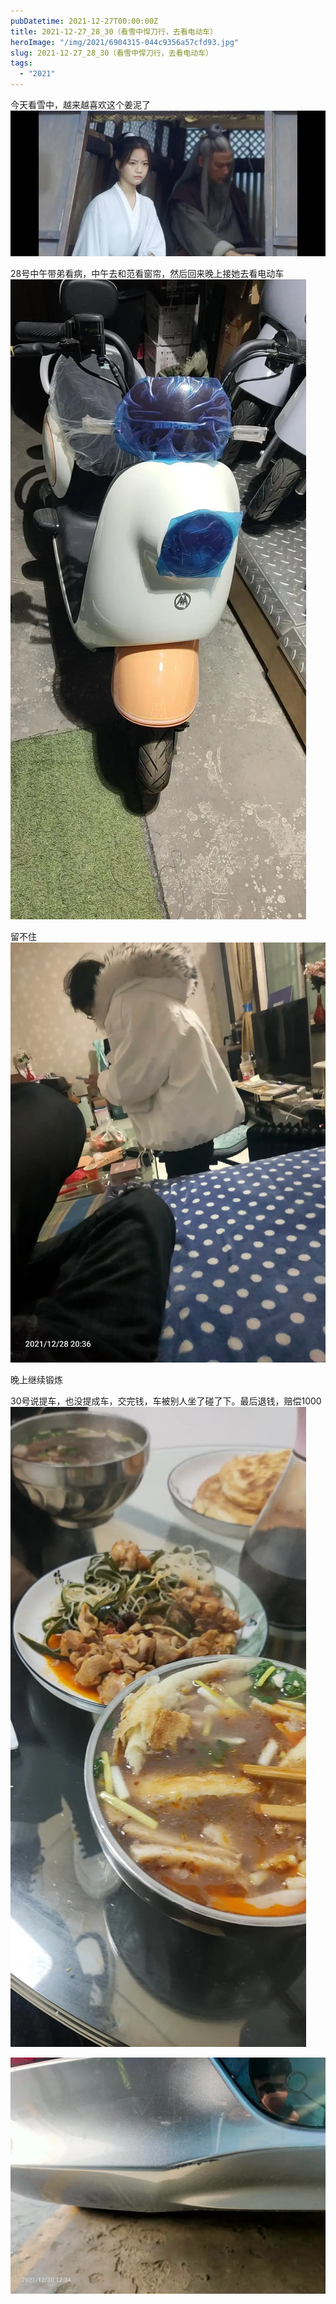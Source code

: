 ```yaml
---
pubDatetime: 2021-12-27T00:00:00Z
title: 2021-12-27_28_30（看雪中悍刀行，去看电动车）
heroImage: "/img/2021/6904315-044c9356a57cfd93.jpg"
slug: 2021-12-27_28_30（看雪中悍刀行，去看电动车）
tags:
  - "2021"
---
```


今天看雪中，越来越喜欢这个姜泥了![](../../../../public/img/2021/6904315-044c9356a57cfd93.jpg)

28号中午带弟看病，中午去和范看窗帘，然后回来晚上接她去看电动车
![](../../../../public/img/2021/6904315-a489fc315773a2dc.jpg)

留不住![](../../../../public/img/2021/6904315-80ec2c5e9a6b35c4.jpg)

晚上继续锻炼

30号说提车，也没提成车，交完钱，车被别人坐了碰了下。最后退钱，赔偿1000![](../../../../public/img/2021/6904315-e6692289653f580e.jpg)

![](../../../../public/img/2021/6904315-ed49f362d35add6a.jpg)
